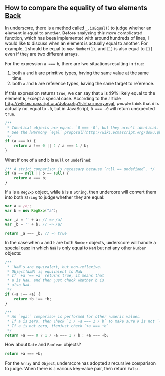 ## How to compare the equality of two elements [Back](./../underscore.md)

In underscore, there is a method called `_.isEqual()` to judge whether an element is equal to another. Before analysing this more complicated function, which has been implemented with around hundreds of lines, I would like to discuss when an element is actually equal to another. For example, `1` should be equal to `new Number(1)`, and `[1]` is also equal to `[1]` even if they are two different arrays.

For the expression `a === b`, there are two situations resulting in `true`:

1. both `a` and `b` are primitive types, having the same value at the same time.
2. both `a` and `b` are reference types, having the same target to reference.

If this expression returns `true`, we can say that `a` is 99% likely equal to the element `b`, except a special case. According to the article  http://wiki.ecmascript.org/doku.php?id=harmony:egal, people think that `0` is actually not equal to `-0`, but in JavaScript, `0 === -0` will return unexpected `true`.

```js
/**
 * Identical objects are equal. `0 === -0`, but they aren't identical.
 * See the [Harmony `egal` proposal](http://wiki.ecmascript.org/doku.php?id=harmony:egal).
 */
if (a === b) {
    return a !== 0 || 1 / a === 1 / b;
}
```

What if one of `a` and `b` is `null` or `undefined`:

```js
/** A strict comparison is necessary because `null == undefined`. */
if (a == null || b == null) {
    return a === b;
}
```

If `a` is a `RegExp` object, while `b` is a `String`, then undercore will convert them into both `String` to judge whether they are equal:

```js
var a = /a/;
var b = new RegExp("a");

var _a = '' + a; // => /a/
var _b = '' + b; // => /a/

return _a === _b; // => true
```

In the case when `a` and `b` are both `Number` objects, underscore will handle a special case in which `NaN` is only equal to `NaN` but not any other `Number` objects:

```js
/**
 * `NaN`s are equivalent, but non-reflexive.
 * Object(NaN) is equivalent to NaN
 * If `+a !== +a` returns true, it means that
 * a is NaN, and then just check whether b is
 * also NaN.
 */
if (+a !== +a) {
    return +b !== +b;
}

/**
 * An `egal` comparison is performed for other numeric values.
 * If a is zero, then check `1 / +a === 1 / b` to make sure b is not `-0`
 * If a is not zero, thenjust check `+a === +b`
 */
return +a === 0 ? 1 / +a === 1 / b : +a === +b;
```

How about `Date` and `Boolean` objects?

```js
return +a === +b;
```

For the `Array` and `Object`, underscore has adopted a recursive comparison to judge. When there is a various key-value pair, then return `false`.